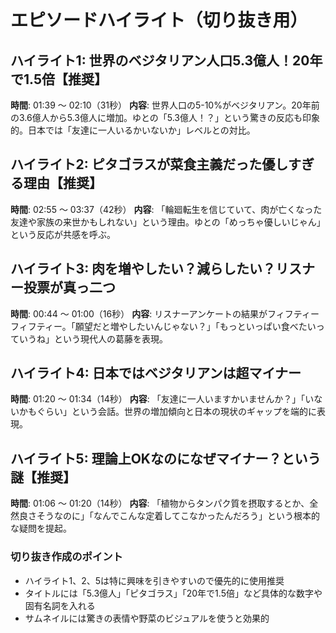 # エピソードハイライト（切り抜き用）

## ハイライト1: 世界のベジタリアン人口5.3億人！20年で1.5倍【推奨】
**時間**: 01:39 〜 02:10（31秒）
**内容**: 世界人口の5-10%がベジタリアン。20年前の3.6億人から5.3億人に増加。ゆとの「5.3億人！？」という驚きの反応も印象的。日本では「友達に一人いるかいないか」レベルとの対比。

## ハイライト2: ピタゴラスが菜食主義だった優しすぎる理由【推奨】
**時間**: 02:55 〜 03:37（42秒）
**内容**: 「輪廻転生を信じていて、肉が亡くなった友達や家族の来世かもしれない」という理由。ゆとの「めっちゃ優しいじゃん」という反応が共感を呼ぶ。

## ハイライト3: 肉を増やしたい？減らしたい？リスナー投票が真っ二つ
**時間**: 00:44 〜 01:00（16秒）
**内容**: リスナーアンケートの結果がフィフティーフィフティー。「願望だと増やしたいんじゃない？」「もっといっぱい食べたいっていうね」という現代人の葛藤を表現。

## ハイライト4: 日本ではベジタリアンは超マイナー
**時間**: 01:20 〜 01:34（14秒）
**内容**: 「友達に一人いますかいませんか？」「いないかもぐらい」という会話。世界の増加傾向と日本の現状のギャップを端的に表現。

## ハイライト5: 理論上OKなのになぜマイナー？という謎【推奨】
**時間**: 01:06 〜 01:20（14秒）
**内容**: 「植物からタンパク質を摂取するとか、全然良さそうなのに」「なんでこんな定着してこなかったんだろう」という根本的な疑問を提起。

### 切り抜き作成のポイント
- ハイライト1、2、5は特に興味を引きやすいので優先的に使用推奨
- タイトルには「5.3億人」「ピタゴラス」「20年で1.5倍」など具体的な数字や固有名詞を入れる
- サムネイルには驚きの表情や野菜のビジュアルを使うと効果的